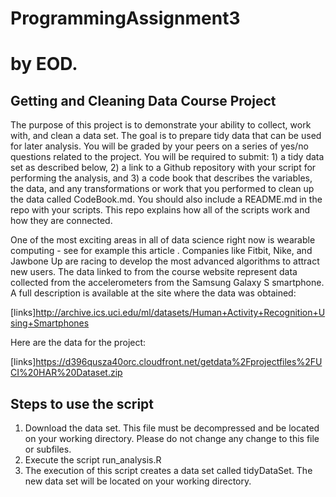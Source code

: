 # ProgrammingAssignment3
# by EOD.

## **Getting and Cleaning Data Course Project**  
The purpose of this project is to demonstrate your ability to collect, work with, and clean a data set. The goal is to prepare tidy data that can be used for later analysis. You will be graded by your peers on a series of yes/no questions related to the project. You will be required to submit: 1) a tidy data set as described below, 2) a link to a Github repository with your script for performing the analysis, and 3) a code book that describes the variables, the data, and any transformations or work that you performed to clean up the data called CodeBook.md. You should also include a README.md in the repo with your scripts. This repo explains how all of the scripts work and how they are connected.

One of the most exciting areas in all of data science right now is wearable computing - see for example this article . Companies like Fitbit, Nike, and Jawbone Up are racing to develop the most advanced algorithms to attract new users. The data linked to from the course website represent data collected from the accelerometers from the Samsung Galaxy S smartphone. A full description is available at the site where the data was obtained:

 [links]http://archive.ics.uci.edu/ml/datasets/Human+Activity+Recognition+Using+Smartphones

Here are the data for the project:

 [links]https://d396qusza40orc.cloudfront.net/getdata%2Fprojectfiles%2FUCI%20HAR%20Dataset.zip

## **Steps to use the script**  
1.	Download the data set. This file must be decompressed and be located on your working directory. Please do not change any change to this file or subfiles.
2.	Execute the script run_analysis.R
3.	The execution of this script creates a data set called tidyDataSet. The new data set will be located on your working directory.
